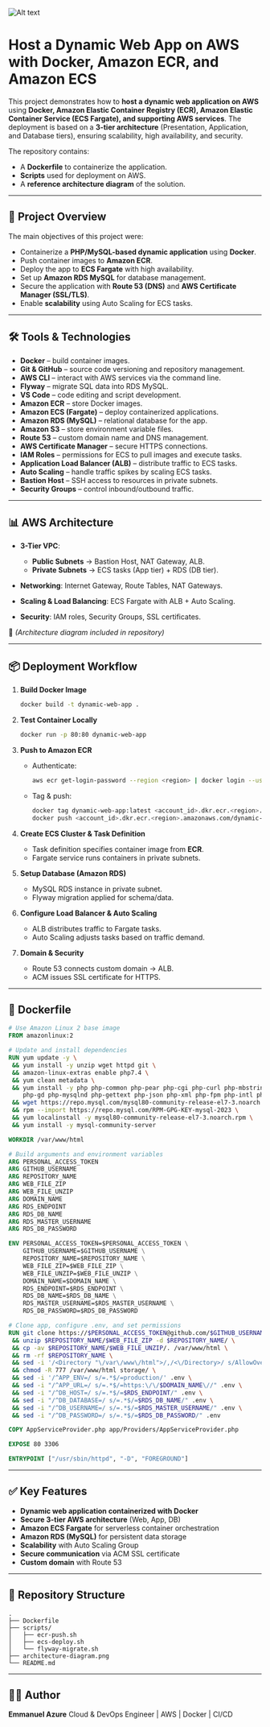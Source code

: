 ![Alt text]()

# Host a Dynamic Web App on AWS with Docker, Amazon ECR, and Amazon ECS

This project demonstrates how to **host a dynamic web application on AWS** using **Docker, Amazon Elastic Container Registry (ECR), Amazon Elastic Container Service (ECS Fargate), and supporting AWS services**. The deployment is based on a **3-tier architecture** (Presentation, Application, and Database tiers), ensuring scalability, high availability, and security.

The repository contains:

* A **Dockerfile** to containerize the application.
* **Scripts** used for deployment on AWS.
* A **reference architecture diagram** of the solution.

---

## 🚀 Project Overview

The main objectives of this project were:

* Containerize a **PHP/MySQL-based dynamic application** using **Docker**.
* Push container images to **Amazon ECR**.
* Deploy the app to **ECS Fargate** with high availability.
* Set up **Amazon RDS MySQL** for database management.
* Secure the application with **Route 53 (DNS)** and **AWS Certificate Manager (SSL/TLS)**.
* Enable **scalability** using Auto Scaling for ECS tasks.

---

## 🛠️ Tools & Technologies

* **Docker** – build container images.
* **Git & GitHub** – source code versioning and repository management.
* **AWS CLI** – interact with AWS services via the command line.
* **Flyway** – migrate SQL data into RDS MySQL.
* **VS Code** – code editing and script development.
* **Amazon ECR** – store Docker images.
* **Amazon ECS (Fargate)** – deploy containerized applications.
* **Amazon RDS (MySQL)** – relational database for the app.
* **Amazon S3** – store environment variable files.
* **Route 53** – custom domain name and DNS management.
* **AWS Certificate Manager** – secure HTTPS connections.
* **IAM Roles** – permissions for ECS to pull images and execute tasks.
* **Application Load Balancer (ALB)** – distribute traffic to ECS tasks.
* **Auto Scaling** – handle traffic spikes by scaling ECS tasks.
* **Bastion Host** – SSH access to resources in private subnets.
* **Security Groups** – control inbound/outbound traffic.

---

## 📊 AWS Architecture

* **3-Tier VPC**:

  * **Public Subnets** → Bastion Host, NAT Gateway, ALB.
  * **Private Subnets** → ECS tasks (App tier) + RDS (DB tier).
* **Networking**: Internet Gateway, Route Tables, NAT Gateways.
* **Scaling & Load Balancing**: ECS Fargate with ALB + Auto Scaling.
* **Security**: IAM roles, Security Groups, SSL certificates.

📌 *(Architecture diagram included in repository)*

---

## 📦 Deployment Workflow

1. **Build Docker Image**

   ```bash
   docker build -t dynamic-web-app .
   ```

2. **Test Container Locally**

   ```bash
   docker run -p 80:80 dynamic-web-app
   ```

3. **Push to Amazon ECR**

   * Authenticate:

     ```bash
     aws ecr get-login-password --region <region> | docker login --username AWS --password-stdin <account_id>.dkr.ecr.<region>.amazonaws.com
     ```
   * Tag & push:

     ```bash
     docker tag dynamic-web-app:latest <account_id>.dkr.ecr.<region>.amazonaws.com/dynamic-web-app:latest
     docker push <account_id>.dkr.ecr.<region>.amazonaws.com/dynamic-web-app:latest
     ```

4. **Create ECS Cluster & Task Definition**

   * Task definition specifies container image from **ECR**.
   * Fargate service runs containers in private subnets.

5. **Setup Database (Amazon RDS)**

   * MySQL RDS instance in private subnet.
   * Flyway migration applied for schema/data.

6. **Configure Load Balancer & Auto Scaling**

   * ALB distributes traffic to Fargate tasks.
   * Auto Scaling adjusts tasks based on traffic demand.

7. **Domain & Security**

   * Route 53 connects custom domain → ALB.
   * ACM issues SSL certificate for HTTPS.

---

## 📜 Dockerfile

```dockerfile
# Use Amazon Linux 2 base image
FROM amazonlinux:2

# Update and install dependencies
RUN yum update -y \
 && yum install -y unzip wget httpd git \
 && amazon-linux-extras enable php7.4 \
 && yum clean metadata \
 && yum install -y php php-common php-pear php-cgi php-curl php-mbstring \
    php-gd php-mysqlnd php-gettext php-json php-xml php-fpm php-intl php-zip \
 && wget https://repo.mysql.com/mysql80-community-release-el7-3.noarch.rpm \
 && rpm --import https://repo.mysql.com/RPM-GPG-KEY-mysql-2023 \
 && yum localinstall -y mysql80-community-release-el7-3.noarch.rpm \
 && yum install -y mysql-community-server

WORKDIR /var/www/html

# Build arguments and environment variables
ARG PERSONAL_ACCESS_TOKEN
ARG GITHUB_USERNAME
ARG REPOSITORY_NAME
ARG WEB_FILE_ZIP
ARG WEB_FILE_UNZIP
ARG DOMAIN_NAME
ARG RDS_ENDPOINT
ARG RDS_DB_NAME
ARG RDS_MASTER_USERNAME
ARG RDS_DB_PASSWORD

ENV PERSONAL_ACCESS_TOKEN=$PERSONAL_ACCESS_TOKEN \
    GITHUB_USERNAME=$GITHUB_USERNAME \
    REPOSITORY_NAME=$REPOSITORY_NAME \
    WEB_FILE_ZIP=$WEB_FILE_ZIP \
    WEB_FILE_UNZIP=$WEB_FILE_UNZIP \
    DOMAIN_NAME=$DOMAIN_NAME \
    RDS_ENDPOINT=$RDS_ENDPOINT \
    RDS_DB_NAME=$RDS_DB_NAME \
    RDS_MASTER_USERNAME=$RDS_MASTER_USERNAME \
    RDS_DB_PASSWORD=$RDS_DB_PASSWORD

# Clone app, configure .env, and set permissions
RUN git clone https://$PERSONAL_ACCESS_TOKEN@github.com/$GITHUB_USERNAME/$REPOSITORY_NAME.git \
 && unzip $REPOSITORY_NAME/$WEB_FILE_ZIP -d $REPOSITORY_NAME/ \
 && cp -av $REPOSITORY_NAME/$WEB_FILE_UNZIP/. /var/www/html \
 && rm -rf $REPOSITORY_NAME \
 && sed -i '/<Directory "\/var\/www\/html">/,/<\/Directory>/ s/AllowOverride None/AllowOverride All/' /etc/httpd/conf/httpd.conf \
 && chmod -R 777 /var/www/html storage/ \
 && sed -i '/^APP_ENV=/ s/=.*$/=production/' .env \
 && sed -i "/^APP_URL=/ s/=.*$/=https:\/\/$DOMAIN_NAME\//" .env \
 && sed -i "/^DB_HOST=/ s/=.*$/=$RDS_ENDPOINT/" .env \
 && sed -i "/^DB_DATABASE=/ s/=.*$/=$RDS_DB_NAME/" .env \
 && sed -i "/^DB_USERNAME=/ s/=.*$/=$RDS_MASTER_USERNAME/" .env \
 && sed -i "/^DB_PASSWORD=/ s/=.*$/=$RDS_DB_PASSWORD/" .env

COPY AppServiceProvider.php app/Providers/AppServiceProvider.php

EXPOSE 80 3306

ENTRYPOINT ["/usr/sbin/httpd", "-D", "FOREGROUND"]
```

---

## ✅ Key Features

* **Dynamic web application containerized with Docker**
* **Secure 3-tier AWS architecture** (Web, App, DB)
* **Amazon ECS Fargate** for serverless container orchestration
* **Amazon RDS (MySQL)** for persistent data storage
* **Scalability** with Auto Scaling Group
* **Secure communication** via ACM SSL certificate
* **Custom domain** with Route 53

---

## 📌 Repository Structure

```
.
├── Dockerfile
├── scripts/
│   ├── ecr-push.sh
│   ├── ecs-deploy.sh
│   └── flyway-migrate.sh
├── architecture-diagram.png
└── README.md
```

---

## 👨‍💻 Author

**Emmanuel Azure**
Cloud & DevOps Engineer | AWS | Docker | CI/CD
